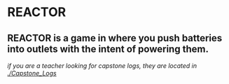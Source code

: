 # REACTOR

REACTOR is a game in where you push batteries into outlets with the intent of powering them.
---
*if you are a teacher looking for capstone logs, they are located in [./Capstone_Logs](../https://github.com/Jiramide/REACTOR/tree/master/Capstone_Logs)*

